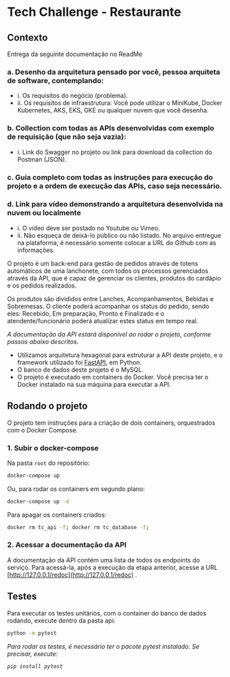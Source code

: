 # Tech Challenge - Restaurante

## Contexto

Entrega da seguinte documentação no ReadMe
    
### a. Desenho da arquitetura pensado por você, pessoa arquiteta de software, contemplando: ###
- i.	Os requisitos do negócio (problema).
- ii.	Os requisitos de infraestrutura:
Você pode utilizar o MiniKube, Docker Kubernetes, AKS, EKS, GKE ou qualquer nuvem que você desenha. 
    
### b. Collection com todas as APIs desenvolvidas com exemplo de requisição (que não seja vazia): ###
- i.	Link do Swagger no projeto ou link para download da collection do Postman (JSON).
### c. Guia completo com todas as instruções para execução do projeto e a ordem de execução das APIs, caso seja necessário. ###
### d. Link para vídeo demonstrando a arquitetura desenvolvida na nuvem ou localmente ###
- i.	O vídeo deve ser postado no Youtube ou Vimeo.
- ii.	Não esqueça de deixá-lo público ou não listado.
 No arquivo entregue na plataforma, é necessário somente colocar a URL do Github com as informações.

O projeto é um back-end para gestão de pedidos através de totens automáticos de uma lanchonete, com todos os processos gerenciados através da API, que é capaz de gerenciar os clientes, produtos do cardápio e os pedidos realizados.

Os produtos são divididos entre Lanches, Acompanhamentos, Bebidas e Sobremesas. 
O cliente poderá acompanhar os status do pedido, sendo eles: Recebido, Em preparação, Pronto e Finalizado e o atendente/funcionário poderá atualizar estes status em tempo real.

<i>A documentação da API estará disponível ao rodar o projeto, conforme passos abaixo descritos.</i>

- Utilizamos arquitetura hexagonal para estruturar a API deste projeto, e o framework utilizado foi [FastAPI](https://fastapi.tiangolo.com/), em Python. 
- O banco de dados deste projeto é o MySQL.
- O projeto é executado em containers do Docker. Você precisa ter o Docker instalado na sua máquina para executar a API.

## Rodando o projeto

O projeto tem instruções para a criação de dois containers, orquestrados com o Docker Compose. 

### 1. Subir o docker-compose

Na pasta `root` do repositório:

```bash
docker-compose up
```
Ou, para rodar os containers em segundo plano:
```bash
docker-compose up -d
```

Para apagar os containers criados:
```bash
docker rm tc_api -f; docker rm tc_database -f; 
```

### 2. Acessar a documentação da API

A documentação da API contém uma lista de todos os endpoints do serviço. Para acessá-la, após a execução da etapa anterior, acesse a URL [http://127.0.0.1/redoc](http://127.0.0.1/redoc) .

## Testes

Para executar os testes unitários, com o container do banco de dados rodando, execute dentro da pasta api:
```bash
python -m pytest
```
<i>Para rodar os testes, é necessário ter o pacote pytest instalado. Se precisar, execute:
```bash
pip install pytest
```

</i>